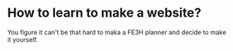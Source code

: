 # How to learn to make a website?
You figure it can't be that hard to maka a FE3H planner and decide to make it yourself.
